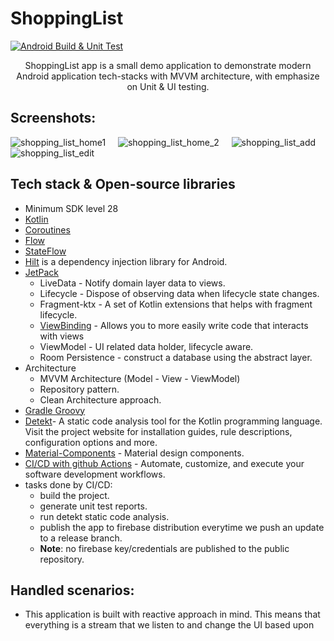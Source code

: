 # ShoppingList

[![Android Build & Unit Test](https://github.com/RemonShehata/ShoppingList/actions/workflows/android_build&unit_test.yml/badge.svg)](https://github.com/RemonShehata/ShoppingList/actions/workflows/android_build&unit_test.yml)

<p align="center">
ShoppingList app is a small demo application to demonstrate modern Android application tech-stacks with MVVM architecture, with emphasize on Unit & UI testing.
</p>

## Screenshots:
![shopping_list_home1](https://user-images.githubusercontent.com/47400411/218579053-a8329c38-5711-4438-aa2d-b193d52fa2c8.png)
&nbsp; &nbsp;
![shopping_list_home_2](https://user-images.githubusercontent.com/47400411/218579797-e5032bdc-2644-452c-b5aa-68d33f206f36.png)
&nbsp; &nbsp;
![shopping_list_add](https://user-images.githubusercontent.com/47400411/218579846-6a131712-8cdf-4ebd-ad4d-e029b2a799fd.png)
&nbsp; &nbsp;
![shopping_list_edit](https://user-images.githubusercontent.com/47400411/218579900-3785e89a-caf0-4d0d-9673-946faffb0a3a.png)


## Tech stack & Open-source libraries
- Minimum SDK level 28
- [Kotlin](https://kotlinlang.org/)
- [Coroutines](https://github.com/Kotlin/kotlinx.coroutines)
- [Flow](https://kotlin.github.io/kotlinx.coroutines/kotlinx-coroutines-core/kotlinx.coroutines.flow/)
- [StateFlow](https://kotlin.github.io/kotlinx.coroutines/kotlinx-coroutines-core/kotlinx.coroutines.flow/-state-flow/index.html)
- [Hilt](https://developer.android.com/training/dependency-injection/hilt-android) is a dependency injection library for Android.
- [JetPack](https://developer.android.com/jetpack)
    - LiveData - Notify domain layer data to views.
    - Lifecycle - Dispose of observing data when lifecycle state changes.
    - Fragment-ktx - A set of Kotlin extensions that helps with fragment lifecycle.
    - [ViewBinding](https://developer.android.com/topic/libraries/view-binding) - Allows you to more easily write code that interacts with views
    - ViewModel - UI related data holder, lifecycle aware.
    - Room Persistence - construct a database using the abstract layer.
- Architecture
    - MVVM Architecture (Model - View - ViewModel)
    - Repository pattern.
    - Clean Architecture approach.
- [Gradle Groovy](https://docs.gradle.org/current/userguide/groovy_plugin.html)
- [Detekt](https://github.com/detekt/detekt)- A static code analysis tool for the Kotlin programming language. Visit the project website for installation guides, rule descriptions, configuration options and more.
- [Material-Components](https://github.com/material-components/material-components-android) - Material design components.
- [CI/CD with github Actions](https://docs.github.com/en/actions) - Automate, customize, and execute your software development workflows.
- tasks done by CI/CD: 
  - build the project.
  - generate unit test reports.
  - run detekt static code analysis.
  - publish the app to firebase distribution everytime we push an update to a release branch. 
  - <b>Note</b>: no firebase key/credentials are published to the public repository.

## Handled scenarios:
- This application is built with reactive approach in mind. This means that everything is a stream that we listen to and change the UI based upon
